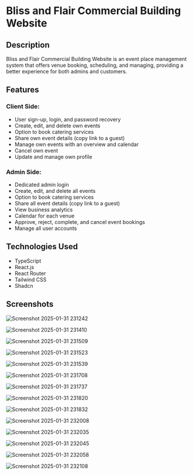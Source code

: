 # Bliss and Flair Commercial Building Website

## Description
  Bliss and Flair Commercial Building Website is an event place management system that offers venue booking, scheduling, and managing, providing a better experience for both admins and customers.
  
## Features
  ### Client Side:
  - User sign-up, login, and password recovery
  - Create, edit, and delete own events
  - Option to book catering services
  - Share own event details (copy link to a guest)
  - Manage own events with an overview and calendar
  - Cancel own event
  - Update and manage own profile
    
  ### Admin Side:
  - Dedicated admin login
  - Create, edit, and delete all events
  - Option to book catering services
  - Share all event details (copy link to a guest)
  - View business analytics
  - Calendar for each venue
  - Approve, reject, complete, and cancel event bookings
  - Manage all user accounts

## Technologies Used
  - TypeScript
  - React.js
  - React Router
  - Tailwind CSS
  - Shadcn

## Screenshots

![Screenshot 2025-01-31 231242](https://github.com/user-attachments/assets/80866b94-af6b-4324-8ba4-2c955c15cf54)

![Screenshot 2025-01-31 231410](https://github.com/user-attachments/assets/9b16f560-c539-4c79-850e-b47ddfc1d2ff)

![Screenshot 2025-01-31 231509](https://github.com/user-attachments/assets/18f08916-aabf-4737-ae1e-13ffdc7566ee)

![Screenshot 2025-01-31 231523](https://github.com/user-attachments/assets/21625840-b56e-4f75-a928-8edb9080329b)

![Screenshot 2025-01-31 231539](https://github.com/user-attachments/assets/a18a3176-1282-4b45-8d61-4730a6e12671)

![Screenshot 2025-01-31 231708](https://github.com/user-attachments/assets/a087bdf2-5149-4aaf-9067-fc2ee1a8b314)

![Screenshot 2025-01-31 231737](https://github.com/user-attachments/assets/355d0924-2466-46e3-8a1a-162b802b38a5)

![Screenshot 2025-01-31 231820](https://github.com/user-attachments/assets/a00735d1-859b-4125-bfc9-1e513990657b)

![Screenshot 2025-01-31 231832](https://github.com/user-attachments/assets/82e7a193-f8e7-4266-a7fe-6b95a65ed289)

![Screenshot 2025-01-31 232008](https://github.com/user-attachments/assets/635e0af5-5f79-463c-9197-b7691fd94a34)

![Screenshot 2025-01-31 232035](https://github.com/user-attachments/assets/be6e86d7-faec-43f1-8714-a71cc2e9cec1)

![Screenshot 2025-01-31 232045](https://github.com/user-attachments/assets/4b020372-9aca-4196-b7b4-0cf453ae562b)

![Screenshot 2025-01-31 232058](https://github.com/user-attachments/assets/a7a39f2a-8e22-430f-a046-90e2b014a8d6)

![Screenshot 2025-01-31 232108](https://github.com/user-attachments/assets/1cab971b-489d-4632-b7ed-170c824ad293)










